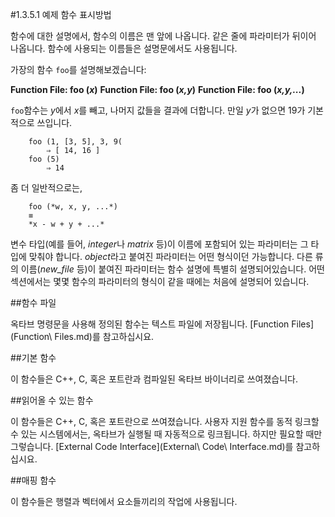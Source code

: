 #1.3.5.1 예제 함수 표시방법

 함수에 대한 설명에서, 함수의 이름은 맨 앞에 나옵니다. 같은 줄에 파라미터가 뒤이어 나옵니다. 함수에 사용되는 이름들은 설명문에서도 사용됩니다.

 가장의 함수 `foo`를 설명해보겠습니다:

**Function File: foo (*x*)**
**Function File: foo (*x,y*)**
**Function File: foo (*x,y,...*)**

   `foo`함수는 *y*에서 *x*를 빼고, 나머지 값들을 결과에 더합니다. 만일 *y*가 없으면 19가 기본적으로 쓰입니다.

   		foo (1, [3, 5], 3, 9(
			⇒ [ 14, 16 ]
		foo (5)
			⇒ 14

   좀 더 일반적으로는,

   		foo (*w, x, y, ...*)
		≡
		*x - w + y + ...*

 변수 타입(예를 들어, *integer*나 *matrix* 등)이 이름에 포함되어 있는 파라미터는 그 타입에 맞춰야 합니다. *object*라고 붙여진 파라미터는 어떤 형식이던 가능합니다. 다른 류의 이름(*new_file* 등)이 붙여진 파라미터는 함수 설명에 특별히 설명되어있습니다. 어떤 섹션에서는 몇몇 함수의 파라미터의 형식이 같을 때에는 처음에 설명되어 있습니다.

 ##함수 파일

   옥타브 명령문을 사용해 정의된 함수는 텍스트 파일에 저장됩니다. [Function Files](Function\ Files.md)를 참고하십시요.

 ##기본 함수

   이 함수들은 C++, C, 혹은 포트란과 컴파일된 옥타브 바이너리로 쓰여졌습니다.
 
 ##읽어올 수 있는 함수

   이 함수들은 C++, C, 혹은 포트란으로 쓰여졌습니다. 사용자 지원 함수를 동적 링크할 수 있는 시스템에서는, 옥타브가 실행될 때 자동적으로 링크됩니다. 하지만 필요할 때만 그렇습니다. [External Code Interface](External\ Code\ Interface.md)를 참고하십시요.
 
 ##매핑 함수

   이 함수들은 행렬과 벡터에서 요소들끼리의 작업에 사용됩니다.
